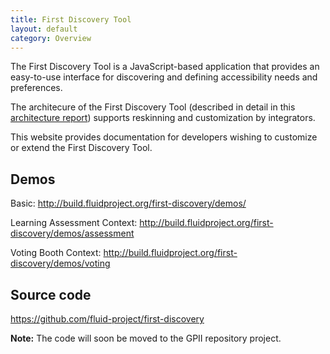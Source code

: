 ```yaml
---
title: First Discovery Tool
layout: default
category: Overview
---
```


The First Discovery Tool is a JavaScript-based application that provides an easy-to-use interface
for discovering and defining accessibility needs and preferences.

The architecure of the First Discovery Tool
(described in detail in this [architecture report](https://wiki.fluidproject.org/display/fluid/First+Discovery+Tool+Architecture))
supports reskinning and customization by integrators.

This website provides documentation for developers wishing to
customize or extend the First Discovery Tool.

## Demos

Basic: http://build.fluidproject.org/first-discovery/demos/

Learning Assessment Context: http://build.fluidproject.org/first-discovery/demos/assessment

Voting Booth Context: http://build.fluidproject.org/first-discovery/demos/voting

## Source code

https://github.com/fluid-project/first-discovery

**Note:** The code will soon be moved to the GPII repository project.
